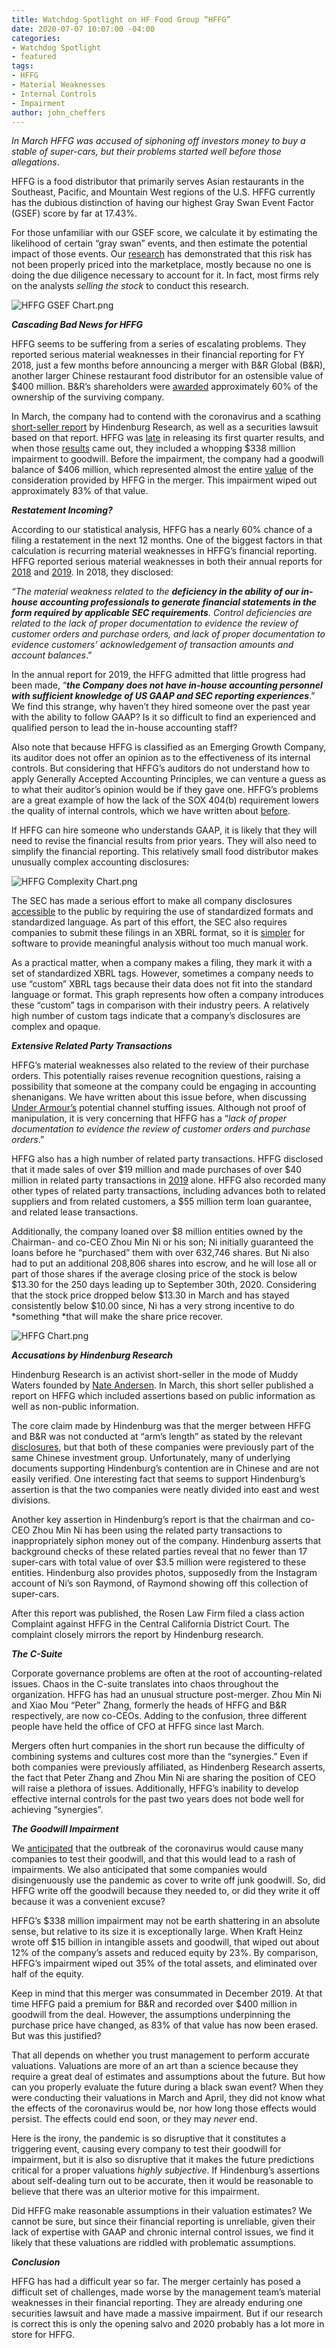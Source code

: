 ```yaml
---
title: Watchdog Spotlight on HF Food Group “HFFG”
date: 2020-07-07 10:07:00 -04:00
categories:
- Watchdog Spotlight
- featured
tags:
- HFFG
- Material Weaknesses
- Internal Controls
- Impairment
author: john_cheffers
---
```


*In March HFFG was accused of siphoning off investors money to buy a stable of super-cars, but their problems started well before those allegations*. 

HFFG is a food distributor that primarily serves Asian restaurants in the Southeast, Pacific, and Mountain West regions of the U.S. HFFG currently has the dubious distinction of having our highest Gray Swan Event Factor (GSEF) score by far at 17.43%.

For those unfamiliar with our GSEF score, we calculate it by estimating the likelihood of certain “gray swan” events, and then estimate the potential impact of those events. Our [research](https://blog.watchdogresearch.com/posts/new-research-gray-swan-event-factor-is-predictive-of-stock-return/) has demonstrated that this risk has not been properly priced into the marketplace, mostly because no one is doing the due diligence necessary to account for it. In fact, most firms rely on the analysts *selling the stock* to conduct this research.

![HFFG GSEF Chart.png](/uploads/HFFG%20GSEF%20Chart.png)

***Cascading Bad News for HFFG***

HFFG seems to be suffering from a series of escalating problems. They reported serious material weaknesses in their financial reporting for FY 2018, just a few months before announcing a merger with B&R Global (B&R), another larger Chinese restaurant food distributor for an ostensible value of $400 million. B&R’s shareholders were [awarded](https://www.sec.gov/Archives/edgar/data/1680873/000143774919021487/fooh20191104_8k.htm) approximately 60% of the ownership of the surviving company.

In March, the company had to contend with the coronavirus and a scathing [short-seller report](https://hindenburgresearch.com/hf-foods/) by Hindenburg Research, as well as a securities lawsuit based on that report. HFFG was [late](https://www.sec.gov/Archives/edgar/data/1680873/000143774920010302/fooh20200510_nt10q.htm) in releasing its first quarter results, and when those [results](https://www.sec.gov/Archives/edgar/data/1680873/000143774920011101/fooh20200331_10q.htm) came out, they included a whopping $338 million impairment to goodwill. Before the impairment, the company had a goodwill balance of $406 million, which represented almost the entire [value](https://www.sec.gov/Archives/edgar/data/1680873/000143774919014692/fooh20190719_prem14a.htm) of the consideration provided by HFFG in the merger. This impairment wiped out approximately 83% of that value.

***Restatement Incoming?***

According to our statistical analysis, HFFG has a nearly 60% chance of a filing a restatement in the next 12 months. One of the biggest factors in that calculation is recurring material weaknesses in HFFG’s financial reporting. HFFG reported serious material weaknesses in both their annual reports for [2018](https://www.sec.gov/Archives/edgar/data/1680873/000143774919006198/fooh20181231_10k.htm) and [2019](https://www.sec.gov/Archives/edgar/data/1680873/000143774920005276/fooh20191231_10k.htm). In 2018, they disclosed:

*“The material weakness related to the **deficiency in the ability of our in-house accounting professionals to generate financial statements in the form required by applicable SEC requirements**. Control deficiencies are related to the lack of proper documentation to evidence the review of customer orders and purchase orders, and lack of proper documentation to evidence customers’ acknowledgement of transaction amounts and account balances*.”

In the annual report for 2019, the HFFG admitted that little progress had been made, “***the Company** **does not have in-house accounting personnel with sufficient knowledge of US GAAP and SEC reporting experiences***.” We find this strange, why haven’t they hired someone over the past year with the ability to follow GAAP? Is it so difficult to find an experienced and qualified person to lead the in-house accounting staff?

Also note that because HFFG is classified as an Emerging Growth Company, its auditor does not offer an opinion as to the effectiveness of its internal controls. But considering that HFFG’s auditors do not understand how to apply Generally Accepted Accounting Principles, we can venture a guess as to what their auditor’s opinion would be if they gave one. HFFG’s problems are a great example of how the lack of the SOX 404(b) requirement lowers the quality of internal controls, which we have written about [before](https://blog.watchdogresearch.com/posts/america-runs-from-luckin-fraud-enabled-by-slack-standards/).

If HFFG can hire someone who understands GAAP, it is likely that they will need to revise the financial results from prior years. They will also need to simplify the financial reporting. This relatively small food distributor makes unusually complex accounting disclosures:

![HFFG Complexity Chart.png](/uploads/HFFG%20Complexity%20Chart.png)

The SEC has made a serious effort to make all company disclosures [accessible](https://www.sec.gov/page/osdhistoryandrulemaking) to the public by requiring the use of standardized formats and standardized language. As part of this effort, the SEC also requires companies to submit these filings in an XBRL format, so it is [simpler](https://www.sec.gov/structureddata/what-is-structured-data) for software to provide meaningful analysis without too much manual work.

As a practical matter, when a company makes a filing, they mark it with a set of standardized XBRL tags. However, sometimes a company needs to use “custom” XBRL tags because their data does not fit into the standard language or format. This graph represents how often a company introduces these “custom” tags in comparison with their industry peers. A relatively high number of custom tags indicate that a company’s disclosures are complex and opaque.

***Extensive Related Party Transactions***

HFFG’s material weaknesses also related to the review of their purchase orders. This potentially raises revenue recognition questions, raising a possibility that someone at the company could be engaging in accounting shenanigans. We have written about this issue before, when discussing [Under Armour’s](https://blog.watchdogresearch.com/posts/under-armour-part-ii-cam-raises-the-specter-of-channel-stuffing/) potential channel stuffing issues. Although not proof of manipulation, it is very concerning that HFFG has a “*lack of proper documentation to evidence the review of customer orders and purchase orders*.”

HFFG also has a high number of related party transactions. HFFG disclosed that it made sales of over $19 million and made purchases of over $40 million in related party transactions in [2019](https://www.sec.gov/Archives/edgar/data/1680873/000143774920005276/fooh20191231_10k.htm) alone. HFFG also recorded many other types of related party transactions, including advances both to related suppliers and from related customers, a $55 million term loan guarantee, and related lease transactions.

Additionally, the company loaned over $8 million entities owned by the Chairman- and co-CEO Zhou Min Ni or his son; Ni initially guaranteed the loans before he “purchased” them with over 632,746 shares. But Ni also had to put an additional 208,806 shares into escrow, and he will lose all or part of those shares if the average closing price of the stock is below $13.30 for the 250 days leading up to September 30th, 2020. Considering that the stock price dropped below $13.30 in March and has stayed consistently below $10.00 since, Ni has a very strong incentive to do *something *that will make the share price recover.

![HFFG Chart.png](/uploads/HFFG%20Chart.png)

***Accusations by Hindenburg Research***

Hindenburg Research is an activist short-seller in the mode of Muddy Waters founded by [Nate Andersen](https://hindenburgresearch.com/about-us/). In March, this short seller published a report on HFFG which included assertions based on public information as well as non-public information.

The core claim made by Hindenburg was that the merger between HFFG and B&R was not conducted at “arm’s length” as stated by the relevant [disclosures](https://www.sec.gov/Archives/edgar/data/1680873/000143774919014692/fooh20190719_prem14a.htm), but that both of these companies were previously part of the same Chinese investment group. Unfortunately, many of underlying documents supporting Hindenburg’s contention are in Chinese and are not easily verified. One interesting fact that seems to support Hindenburg’s assertion is that the two companies were neatly divided into east and west divisions.

Another key assertion in Hindenburg’s report is that the chairman and co-CEO Zhou Min Ni has been using the related party transactions to inappropriately siphon money out of the company. Hindenburg asserts that background checks of these related parties reveal that no fewer than 17 super-cars with total value of over $3.5 million were registered to these entities. Hindenburg also provides photos, supposedly from the Instagram account of Ni’s son Raymond, of Raymond showing off this collection of super-cars.

After this report was published, the Rosen Law Firm filed a class action Complaint against HFFG in the Central California District Court. The complaint closely mirrors the report by Hindenburg research.

***The C-Suite***

Corporate governance problems are often at the root of accounting-related issues. Chaos in the C-suite translates into chaos throughout the organization. HFFG has had an unusual structure post-merger. Zhou Min Ni and Xiao Mou “Peter” Zhang, formerly the heads of HFFG and B&R respectively, are now co-CEOs. Adding to the confusion, three different people have held the office of CFO at HFFG since last March.

Mergers often hurt companies in the short run because the difficulty of combining systems and cultures cost more than the “synergies.” Even if both companies were previously affiliated, as Hindenberg Research asserts, the fact that Peter Zhang and Zhou Min Ni are sharing the position of CEO will raise a plethora of issues. Additionally, HFFG’s inability to develop effective internal controls for the past two years does not bode well for achieving “synergies”.

***The Goodwill Impairment***

We [anticipated](https://blog.watchdogresearch.com/posts/birds-of-a-feather-how-to-tell-a-gray-swan-from-a-black-swan-dot/) that the outbreak of the coronavirus would cause many companies to test their goodwill, and that this would lead to a rash of impairments. We also anticipated that some companies would disingenuously use the pandemic as cover to write off junk goodwill. So, did HFFG write off the goodwill because they needed to, or did they write it off because it was a convenient excuse?

HFFG’s $338 million impairment may not be earth shattering in an absolute sense, but relative to its size it is exceptionally large. When Kraft Heinz wrote off $15 billion in intangible assets and goodwill, that wiped out about 12% of the company’s assets and reduced equity by 23%. By comparison, HFFG’s impairment wiped out 35% of the total assets, and eliminated over half of the equity.

Keep in mind that this merger was consummated in December 2019. At that time HFFG paid a premium for B&R and recorded over $400 million in goodwill from the deal. However, the assumptions underpinning the purchase price have changed, as 83% of that value has now been erased. But was this justified?

That all depends on whether you trust management to perform accurate valuations. Valuations are more of an art than a science because they require a great deal of estimates and assumptions about the future. But how can you properly evaluate the future during a black swan event? When they were conducting their valuations in March and April, they did not know what the effects of the coronavirus would be, nor how long those effects would persist. The effects could end soon, or they may *never* end.

Here is the irony, the pandemic is so disruptive that it constitutes a triggering event, causing every company to test their goodwill for impairment, but it is also so disruptive that it makes the future predictions critical for a proper valuations *highly subjective*. If Hindenburg’s assertions about self-dealing turn out to be accurate, then it would be reasonable to believe that there was an ulterior motive for this impairment.

Did HFFG make reasonable assumptions in their valuation estimates? We cannot be sure, but since their financial reporting is unreliable, given their lack of expertise with GAAP and chronic internal control issues, we find it likely that these valuations are riddled with problematic assumptions.

***Conclusion***

HFFG has had a difficult year so far. The merger certainly has posed a difficult set of challenges, made worse by the management team’s material weaknesses in their financial reporting. They are already enduring one securities lawsuit and have made a massive impairment. But if our research is correct this is only the opening salvo and 2020 probably has a lot more in store for HFFG.